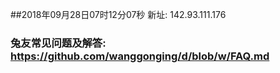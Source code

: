 ##2018年09月28日07时12分07秒 新址: 142.93.111.176
### 兔友常见问题及解答: https://github.com/wanggonging/d/blob/w/FAQ.md
